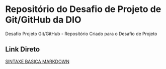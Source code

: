 # Repositório do Desafio de Projeto de Git/GitHub da DIO
Desafio Projeto Git/GitHub - Reposítório Criado para o Desafio de Projeto

## Link Direto
[SINTAXE BASICA MARKDOWN](https://www.markdownguide.org)
